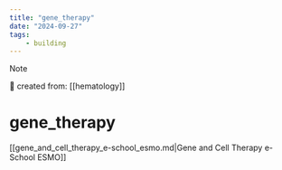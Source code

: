 ```yaml
---
title: "gene_therapy"
date: "2024-09-27"
tags:
    - building
---
```


> [!NOTE]
> 🌱 created from: [[hematology]]

# gene_therapy

[[gene_and_cell_therapy_e-school_esmo.md|Gene and Cell Therapy e-School ESMO]]


